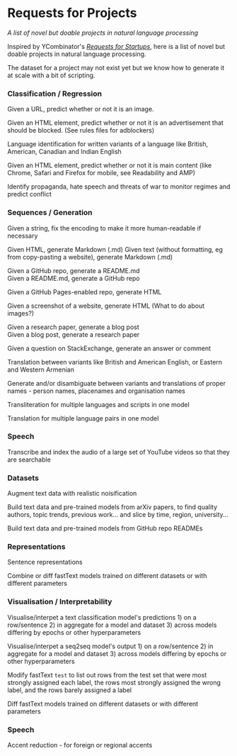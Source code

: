 # Requests for Projects
*A list of novel but doable projects in natural language processing*

Inspired by YCombinator's [*Requests for Startups*](https://www.ycombinator.com/rfs/), here is a list of novel but doable projects in natural language processing.

The dataset for a project may not exist yet but we know how to generate it at scale with a bit of scripting.

### Classification / Regression
Given a URL, predict whether or not it is an image.

Given an HTML element, predict whether or not it is an advertisement that should be blocked.  (See rules files for adblockers)

Language identification for written variants of a language like British, American, Canadian and Indian English

Given an HTML element, predict whether or not it is main content (like Chrome, Safari and Firefox for mobile, see Readability and AMP)

Identify propaganda, hate speech and threats of war to monitor regimes and predict conflict


### Sequences / Generation

Given a string, fix the encoding to make it more human-readable if necessary

Given HTML, generate Markdown (.md)
Given text (without formatting, eg from copy-pasting a website), generate Markdown (.md)

Given a GitHub repo, generate a README.md  
Given a README.md, generate a GitHub repo

Given a GitHub Pages-enabled repo, generate HTML

Given a screenshot of a website, generate HTML (What to do about images?)

Given a research paper, generate a blog post  
Given a blog post, generate a research paper

Given a question on StackExchange, generate an answer or comment

Translation between variants like British and American English, or Eastern and Western Armenian

Generate and/or disambiguate between variants and translations of proper names - person names, placenames and organisation names

Transliteration for multiple languages and scripts in one model

Translation for multiple language pairs in one model


### Speech

Transcribe and index the audio of a large set of YouTube videos so that they are searchable


### Datasets

Augment text data with realistic noisification 

Build text data and pre-trained models from arXiv papers, to find quality authors, topic trends, previous work... and slice by time, region, university... 

Build text data and pre-trained models from GitHub repo READMEs


### Representations

Sentence representations

Combine or diff fastText models trained on different datasets or with different parameters


### Visualisation / Interpretability

Visualise/interpet a text classification model's predictions 1) on a row/sentence 2) in aggregate for a model and dataset 3) across models differing by epochs or other hyperparameters

Visualise/interpet a seq2seq model's output 1) on a row/sentence 2) in aggregate for a model and dataset 3) across models differing by epochs or other hyperparameters

Modify fastText `test` to list out rows from the test set that were most strongly assigned each label, the rows most strongly assigned the wrong label, and the rows barely assigned a label

Diff fastText models trained on different datasets or with different parameters

### Speech

Accent reduction - for foreign or regional accents




